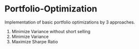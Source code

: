# Portfolio-Optimization
Implementation of basic portfolio optimizations by 3 approaches.
1. Minimize Variance without short selling
2. Minimize Variance
3. Maximize Sharpe Ratio
